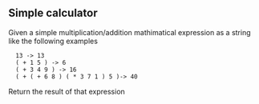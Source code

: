 ## Simple calculator

Given a simple multiplication/addition mathimatical expression as a string like the following examples

```
  13 -> 13
  ( + 1 5 ) -> 6
  ( + 3 4 9 ) -> 16
  ( + ( + 6 8 ) ( * 3 7 1 ) 5 )-> 40
```

Return the result of that expression